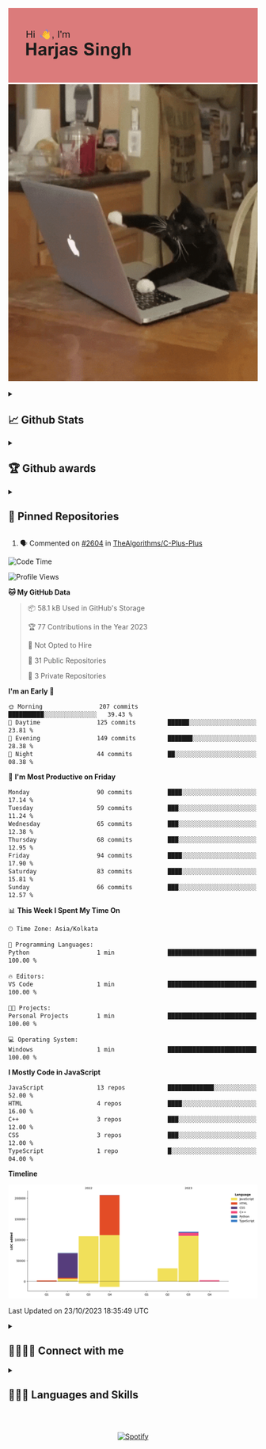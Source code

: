 ![HEADER](header.png)
<img src="cat.gif" alt="cat" width="100%" height="600px"/>


<!-- Github Stats -->
<details>
<summary><h2>📈 Github Stats</h2></summary>
 
[![Harjas's GitHub stats](https://github-readme-stats.vercel.app/api?username=harjasae2001&show_icons=true&theme=transparent&rank_icon=github)](https://github.com/anuraghazra/github-readme-stats)

</details>

<!--Github Awards-->
<details>
  <summary><h2>🏆 Github awards</h2></summary>
 

<p align="left"> <a href="https://github.com/harjasae2001"><img src="https://github-profile-trophy.vercel.app/?username=harjasae2001&theme=onedark" alt="harjasae2001" /></a> </p>
</details>


<!--Pinned Repos-->
<details>
  <summary>
     <h2>📌 Pinned Repositories</h2>
  </summary>
 <ul>
  <li>
   
 <a href="https://github.com/harjasae2001/E-Commerce">
  <img  align="center" src="https://github-readme-stats.vercel.app/api/pin/?username=harjasae2001&repo=E-Commerce&show_owner=true" />
</a>
  </li>
  <li>
   
<a href="https://github.com/harjasae2001/CryptoApp">
  <img  align="center" src="https://github-readme-stats.vercel.app/api/pin/?username=harjasae2001&repo=CryptoApp&show_owner=true" />
</a>
  </li>
  <li>
   
<a href="https://github.com/harjasae2001/Real_Estate_Finder">
  <img align="center" src="https://github-readme-stats.vercel.app/api/pin/?username=harjasae2001&repo=Real_Estate_Finder&show_owner=true" />
</a>
  </li>
  <li>
   
<a href="https://github.com/harjasae2001/Weather_App">
  <img align="center" src="https://github-readme-stats.vercel.app/api/pin/?username=harjasae2001&repo=Weather_App&show_owner=true" />
</a>
  </li>
</details>

<!--START_SECTION:activity-->
1. 🗣 Commented on [#2604](https://github.com/TheAlgorithms/C-Plus-Plus/issues/2604#issuecomment-1752369909) in [TheAlgorithms/C-Plus-Plus](https://github.com/TheAlgorithms/C-Plus-Plus)
<!--END_SECTION:activity-->

 

<!--START_SECTION:waka-->
![Code Time](http://img.shields.io/badge/Code%20Time-1%20hr%2017%20mins-blue)

![Profile Views](http://img.shields.io/badge/Profile%20Views-0-blue)

**🐱 My GitHub Data** 

> 📦 58.1 kB Used in GitHub's Storage 
 > 
> 🏆 77 Contributions in the Year 2023
 > 
> 🚫 Not Opted to Hire
 > 
> 📜 31 Public Repositories 
 > 
> 🔑 3 Private Repositories 
 > 
**I'm an Early 🐤** 

```text
🌞 Morning                207 commits         ██████████░░░░░░░░░░░░░░░   39.43 % 
🌆 Daytime                125 commits         ██████░░░░░░░░░░░░░░░░░░░   23.81 % 
🌃 Evening                149 commits         ███████░░░░░░░░░░░░░░░░░░   28.38 % 
🌙 Night                  44 commits          ██░░░░░░░░░░░░░░░░░░░░░░░   08.38 % 
```
📅 **I'm Most Productive on Friday** 

```text
Monday                   90 commits          ████░░░░░░░░░░░░░░░░░░░░░   17.14 % 
Tuesday                  59 commits          ███░░░░░░░░░░░░░░░░░░░░░░   11.24 % 
Wednesday                65 commits          ███░░░░░░░░░░░░░░░░░░░░░░   12.38 % 
Thursday                 68 commits          ███░░░░░░░░░░░░░░░░░░░░░░   12.95 % 
Friday                   94 commits          ████░░░░░░░░░░░░░░░░░░░░░   17.90 % 
Saturday                 83 commits          ████░░░░░░░░░░░░░░░░░░░░░   15.81 % 
Sunday                   66 commits          ███░░░░░░░░░░░░░░░░░░░░░░   12.57 % 
```


📊 **This Week I Spent My Time On** 

```text
🕑︎ Time Zone: Asia/Kolkata

💬 Programming Languages: 
Python                   1 min               █████████████████████████   100.00 % 

🔥 Editors: 
VS Code                  1 min               █████████████████████████   100.00 % 

🐱‍💻 Projects: 
Personal Projects        1 min               █████████████████████████   100.00 % 

💻 Operating System: 
Windows                  1 min               █████████████████████████   100.00 % 
```

**I Mostly Code in JavaScript** 

```text
JavaScript               13 repos            █████████████░░░░░░░░░░░░   52.00 % 
HTML                     4 repos             ████░░░░░░░░░░░░░░░░░░░░░   16.00 % 
C++                      3 repos             ███░░░░░░░░░░░░░░░░░░░░░░   12.00 % 
CSS                      3 repos             ███░░░░░░░░░░░░░░░░░░░░░░   12.00 % 
TypeScript               1 repo              █░░░░░░░░░░░░░░░░░░░░░░░░   04.00 % 
```



**Timeline**

![Lines of Code chart](https://raw.githubusercontent.com/harjasae2001/harjasae2001/main/assets/bar_graph.png)


 Last Updated on 23/10/2023 18:35:49 UTC
<!--END_SECTION:waka-->


<details>
 <summary>
<h2 align="left">🫱🏻‍🫲🏿 Connect with me</h2>
 </summary>
<p align="left">
<a href="https://linkedin.com/in/https://www.linkedin.com/in/harjasae2001/" target="blank"><img align="center" src="https://raw.githubusercontent.com/rahuldkjain/github-profile-readme-generator/master/src/images/icons/Social/linked-in-alt.svg" alt="https://www.linkedin.com/in/harjasae2001/" height="30" width="40" /></a>
<a href="https://kaggle.com/harjas singh 1609" target="blank"><img align="center" src="https://raw.githubusercontent.com/rahuldkjain/github-profile-readme-generator/master/src/images/icons/Social/kaggle.svg" alt="harjas singh 1609" height="30" width="40" /></a>
<a href="https://instagram.com/harjasae2001" target="blank"><img align="center" src="https://raw.githubusercontent.com/rahuldkjain/github-profile-readme-generator/master/src/images/icons/Social/instagram.svg" alt="harjasae2001" height="30" width="40" /></a>
<a href="https://www.codechef.com/users/harjascp" target="blank"><img background="white" align="center" src="https://cdn.jsdelivr.net/npm/simple-icons@3.1.0/icons/codechef.svg" alt="harjascp" height="30" width="40" /></a>
<a href="https://codeforces.com/profile/harjascpmaster" target="blank"><img align="center" src="https://raw.githubusercontent.com/rahuldkjain/github-profile-readme-generator/master/src/images/icons/Social/codeforces.svg" alt="harjascpmaster" height="30" width="40" /></a>
<a href="https://www.leetcode.com/harjascpmaster" target="blank"><img align="center" src="https://raw.githubusercontent.com/rahuldkjain/github-profile-readme-generator/master/src/images/icons/Social/leet-code.svg" alt="harjascpmaster" height="30" width="40" /></a>
</p>
</details>

<!--Languages and Skills-->
<details>
   <summary><h2>👨🏻‍💻 Languages and Skills</h2></summary>
<img src="https://raw.githubusercontent.com/devicons/devicon/master/icons/javascript/javascript-original.svg" alt="drawing" width="80"/>
<img src="https://raw.githubusercontent.com/devicons/devicon/master/icons/react/react-original.svg" alt="drawing" width="80"/>
<img src="https://raw.githubusercontent.com/devicons/devicon/master/icons/css3/css3-original.svg" alt="drawing" width="80"/>
<img src="https://raw.githubusercontent.com/devicons/devicon/master/icons/html5/html5-original.svg" alt="drawing" width="80"/>
<img src="https://raw.githubusercontent.com/devicons/devicon/master/icons/tailwindcss/tailwindcss-plain.svg" alt="drawing" width="80"/>
<img src="https://raw.githubusercontent.com/devicons/devicon/master/icons/firebase/firebase-plain.svg" alt="drawing" width="80"/>
<img  src="https://raw.githubusercontent.com/devicons/devicon/master/icons/bootstrap/bootstrap-original-wordmark.svg" alt="drawing" width="80"/>
<img  src="https://raw.githubusercontent.com/devicons/devicon/master/icons/nextjs/nextjs-original-wordmark.svg" alt="drawing" width="80"/>
</details>

<!--Spotify Playing-->
&nbsp;<div align="center">
  [![Spotify](https://novatorem.vercel.app/api/spotify?background_color=0d1117&border_color=ffffff)](https://open.spotify.com/user/31s47awoltmycfqpeveuujdadk3a)
</div>




